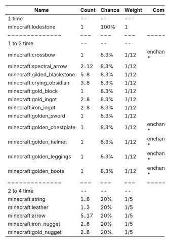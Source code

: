 | Name                        | Count | Chance | Weight | Comment         |
| --------------------------- | ----- | ------ | ------ | --------------- |
| 1 time                      |    -- |     -- |     -- |                 |
| minecraft:lodestone         |     1 |   100% |      1 |                 |
| – – – – – – – – – – – – – – | – – – | – – –  | – – –  | – – – – – – – – |
| 1 to 2 time                 |    -- |     -- |     -- |                 |
| minecraft:crossbow          |     1 |   8.3% |   1/12 | enchantments: * |
| minecraft:spectral_arrow    | 2..12 |   8.3% |   1/12 |                 |
| minecraft:gilded_blackstone |  5..8 |   8.3% |   1/12 |                 |
| minecraft:crying_obsidian   |  3..8 |   8.3% |   1/12 |                 |
| minecraft:gold_block        |     1 |   8.3% |   1/12 |                 |
| minecraft:gold_ingot        |  2..8 |   8.3% |   1/12 |                 |
| minecraft:iron_ingot        |  2..8 |   8.3% |   1/12 |                 |
| minecraft:golden_sword      |     1 |   8.3% |   1/12 |                 |
| minecraft:golden_chestplate |     1 |   8.3% |   1/12 | enchantments: * |
| minecraft:golden_helmet     |     1 |   8.3% |   1/12 | enchantments: * |
| minecraft:golden_leggings   |     1 |   8.3% |   1/12 | enchantments: * |
| minecraft:golden_boots      |     1 |   8.3% |   1/12 | enchantments: * |
| – – – – – – – – – – – – – – | – – – | – – –  | – – –  | – – – – – – – – |
| 2 to 4 time                 |    -- |     -- |     -- |                 |
| minecraft:string            |  1..6 |    20% |    1/5 |                 |
| minecraft:leather           |  1..3 |    20% |    1/5 |                 |
| minecraft:arrow             | 5..17 |    20% |    1/5 |                 |
| minecraft:iron_nugget       |  2..6 |    20% |    1/5 |                 |
| minecraft:gold_nugget       |  2..6 |    20% |    1/5 |                 |
